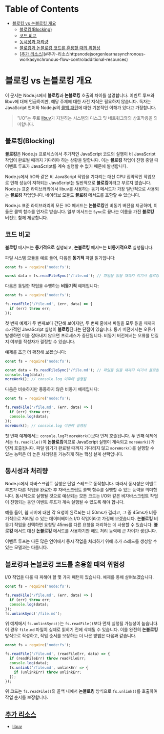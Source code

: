 # Table of Contents

- [블로킹 vs 논블로킹 개요](#블로킹-vs-논블로킹-개요)
  - [블로킹(Blocking)](#블로킹blocking)
  - [코드 비교](#코드-비교)
  - [동시성과 처리량](#동시성과-처리량)
  - [블로킹과 논블로킹 코드를 혼용할 때의 위험성](#블로킹과-논블로킹-코드를-혼용할-때의-위험성)
  - [[추가 리소스](https://nodejs.org/en/learn/asynchronous-work/asynchronous-flow-control#additional-resources)](#추가-리소스httpsnodejsorgenlearnasynchronous-workasynchronous-flow-controladditional-resources)

# 블로킹 vs 논블로킹 개요

이 문서는 Node.js에서 **블로킹**과 **논블로킹** 호출의 차이를 설명합니다. 이벤트 루프와 libuv에 대해 언급하지만, 해당 주제에 대한 사전 지식은 필요하지 않습니다. 독자는 JavaScript 언어와 Node.js의 [콜백 패턴](https://nodejs.org/en/learn/asynchronous-work/javascript-asynchronous-programming-and-callbacks)에 대한 기본적인 이해가 있다고 가정합니다.

> "I/O"는 주로 [libuv](https://libuv.org/)가 지원하는 시스템의 디스크 및 네트워크와의 상호작용을 의미합니다.


## 블로킹(Blocking)

**블로킹**은 Node.js 프로세스에서 추가적인 JavaScript 코드의 실행이 비 JavaScript 작업이 완료될 때까지 기다려야 하는 상황을 말합니다. 이는 **블로킹** 작업이 진행 중일 때 이벤트 루프가 JavaScript를 계속 실행할 수 없기 때문에 발생합니다.

Node.js에서 I/O와 같은 비 JavaScript 작업을 기다리는 대신 CPU 집약적인 작업으로 인해 성능이 저하되는 JavaScript는 일반적으로 **블로킹**이라고 부르지 않습니다. Node.js 표준 라이브러리에서 libuv를 사용하는 동기 메서드가 가장 일반적으로 사용되는 **블로킹** 작업입니다. 네이티브 모듈도 **블로킹** 메서드를 포함할 수 있습니다.

Node.js 표준 라이브러리의 모든 I/O 메서드는 **논블로킹**인 비동기 버전을 제공하며, 이들은 콜백 함수를 인자로 받습니다. 일부 메서드는 `Sync`로 끝나는 이름을 가진 **블로킹** 버전도 함께 제공합니다.


## 코드 비교

**블로킹** 메서드는 **동기적으로** 실행되고, **논블로킹** 메서드는 **비동기적으로** 실행됩니다.

파일 시스템 모듈을 예로 들어, 다음은 **동기적** 파일 읽기입니다:

```javascript
const fs = require('node:fs');

const data = fs.readFileSync('/file.md'); // 파일을 읽을 때까지 여기서 블로킹됨
```

다음은 동일한 작업을 수행하는 **비동기적** 예제입니다:

```javascript
const fs = require('node:fs');

fs.readFile('/file.md', (err, data) => {
  if (err) throw err;
});
```

첫 번째 예제가 두 번째보다 간단해 보이지만, 두 번째 줄에서 파일을 모두 읽을 때까지 추가적인 JavaScript 실행이 **블로킹**된다는 단점이 있습니다. 동기 버전에서는 오류가 발생하면 이를 잡아내지 않으면 프로세스가 중단됩니다. 비동기 버전에서는 오류를 던질지 여부를 작성자가 결정할 수 있습니다.

예제를 조금 더 확장해 보겠습니다:

```javascript
const fs = require('node:fs');

const data = fs.readFileSync('/file.md'); // 파일을 읽을 때까지 여기서 블로킹됨
console.log(data);
moreWork(); // console.log 이후에 실행됨
```

다음은 비슷하지만 동등하지 않은 비동기 예제입니다:

```javascript
const fs = require('node:fs');

fs.readFile('/file.md', (err, data) => {
  if (err) throw err;
  console.log(data);
});
moreWork(); // console.log 이전에 실행됨
```

첫 번째 예제에서는 `console.log`가 `moreWork()`보다 먼저 호출됩니다. 두 번째 예제에서는 `fs.readFile()`이 **논블로킹**이므로 JavaScript 실행이 계속되고 `moreWork()`가 먼저 호출됩니다. 파일 읽기가 완료될 때까지 기다리지 않고 `moreWork()`를 실행할 수 있는 능력은 더 높은 처리량을 가능하게 하는 핵심 설계 선택입니다.


## 동시성과 처리량

Node.js에서 자바스크립트 실행은 단일 스레드로 동작합니다. 따라서 동시성은 이벤트 루프가 다른 작업을 완료한 후 자바스크립트 콜백 함수를 실행할 수 있는 능력을 의미합니다. 동시적으로 실행될 것으로 예상되는 모든 코드는 I/O와 같은 비자바스크립트 작업이 진행되는 동안 이벤트 루프가 계속 실행될 수 있도록 해야 합니다.

예를 들어, 웹 서버에 대한 각 요청이 완료되는 데 50ms가 걸리고, 그 중 45ms가 비동기적으로 처리될 수 있는 데이터베이스 I/O 작업이라고 가정해 보겠습니다. **논블로킹** 비동기 작업을 선택하면 요청당 45ms를 다른 요청을 처리하는 데 사용할 수 있습니다. **블로킹** 메서드 대신 **논블로킹** 메서드를 사용하기만 해도 처리 능력에 큰 차이가 생깁니다.

이벤트 루프는 다른 많은 언어에서 동시 작업을 처리하기 위해 추가 스레드를 생성할 수 있는 모델과는 다릅니다.


## 블로킹과 논블로킹 코드를 혼용할 때의 위험성

I/O 작업을 다룰 때 피해야 할 몇 가지 패턴이 있습니다. 예제를 통해 살펴보겠습니다.

```javascript
const fs = require('node:fs');

fs.readFile('/file.md', (err, data) => {
  if (err) throw err;
  console.log(data);
});
fs.unlinkSync('/file.md');
```

위 예제에서 `fs.unlinkSync()`는 `fs.readFile()`보다 먼저 실행될 가능성이 높습니다. 이 경우 `file.md` 파일이 실제로 읽히기 전에 삭제될 수 있습니다. 이를 완전히 **논블로킹** 방식으로 작성하고, 작업 순서를 보장하는 더 나은 방법은 다음과 같습니다.

```javascript
const fs = require('node:fs');

fs.readFile('/file.md', (readFileErr, data) => {
  if (readFileErr) throw readFileErr;
  console.log(data);
  fs.unlink('/file.md', unlinkErr => {
    if (unlinkErr) throw unlinkErr;
  });
});
```

위 코드는 `fs.readFile()`의 콜백 내에서 **논블로킹** 방식으로 `fs.unlink()`를 호출하여 작업 순서를 보장합니다.


## [추가 리소스](https://nodejs.org/en/learn/asynchronous-work/asynchronous-flow-control#additional-resources)

- [libuv](https://libuv.org/)


